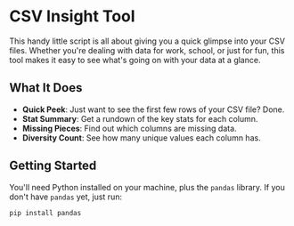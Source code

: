 # CSV Insight Tool

This handy little script is all about giving you a quick glimpse into your CSV files. Whether you're dealing with data for work, school, or just for fun, this tool makes it easy to see what's going on with your data at a glance.

## What It Does

- **Quick Peek**: Just want to see the first few rows of your CSV file? Done.
- **Stat Summary**: Get a rundown of the key stats for each column.
- **Missing Pieces**: Find out which columns are missing data.
- **Diversity Count**: See how many unique values each column has.

## Getting Started

You'll need Python installed on your machine, plus the `pandas` library. If you don't have `pandas` yet, just run:

```bash
pip install pandas
